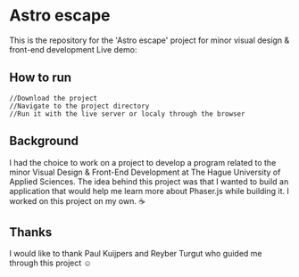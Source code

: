 # Astro escape

This is the repository for the 'Astro escape' project for minor visual design & front-end development
Live demo:

## How to run

```
//Download the project
//Navigate to the project directory
//Run it with the live server or localy through the browser
```

## Background

I had the choice to work on a project to develop a program related to the minor Visual Design & Front-End Development at The Hague University of Applied Sciences. The idea behind this project was that I wanted to build an application that would help me learn more about Phaser.js while building it. I worked on this project on my own. ☕

## Thanks

I would like to thank Paul Kuijpers and Reyber Turgut who guided me through this project ☺️
